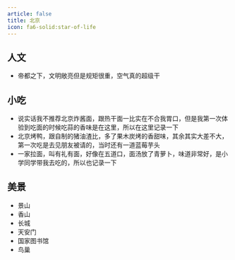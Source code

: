 ```yaml
---
article: false
title: 北京
icon: fa6-solid:star-of-life
---
```


## 人文

- 帝都之下，文明敞亮但是规矩很重，空气真的超级干

## 小吃

- 说实话我不推荐北京炸酱面，跟热干面一比实在不合我胃口，但是我第一次体验到吃面的时候吃蒜的香味是在这里，所以在这里记录一下
- 北京烤鸭，跟自制的猪油渣比，多了果木炭烤的香甜味，其余其实大差不大，第一次吃是去见朋友被请的，当时还有一道蓝莓芋头
- 一家拉面，叫有礼有面，好像在五道口，面汤放了青萝卜，味道非常好，是小学同学带我去吃的，所以也记录一下

## 美景

- 景山
- 香山
- 长城
- 天安门
- 国家图书馆
- 鸟巢
